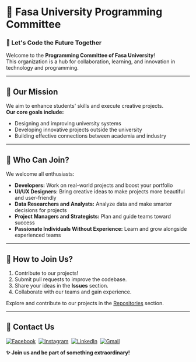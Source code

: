 # 🌟 Fasa University Programming Committee
### 🚀 Let's Code the Future Together  

Welcome to the **Programming Committee of Fasa University**!  
This organization is a hub for collaboration, learning, and innovation in technology and programming.  

---

## 🎯 Our Mission  
We aim to enhance students' skills and execute creative projects.  
**Our core goals include:**  
- Designing and improving university systems  
- Developing innovative projects outside the university  
- Building effective connections between academia and industry  

---

## 🧩 Who Can Join?  
We welcome all enthusiasts:  
- **Developers:** Work on real-world projects and boost your portfolio  
- **UI/UX Designers:** Bring creative ideas to make projects more beautiful and user-friendly  
- **Data Researchers and Analysts:** Analyze data and make smarter decisions for projects  
- **Project Managers and Strategists:** Plan and guide teams toward success  
- **Passionate Individuals Without Experience:** Learn and grow alongside experienced teams  

---

## 🔗 How to Join Us?  
1. Contribute to our projects!  
2. Submit pull requests to improve the codebase.  
3. Share your ideas in the **Issues** section.  
4. Collaborate with our teams and gain experience.

Explore and contribute to our projects in the [Repositories](https://github.com/orgs/Fasa-UPC/repositories) section.

---

## 📢 Contact Us  
<a href="" target="_blank"><img src="https://img.shields.io/badge/facebook-%231877F2.svg?&style=for-the-badge&logo=facebook&logoColor=white" alt="Facebook" /></a>&nbsp;
<a href="" target="_blank"><img src="https://img.shields.io/badge/instagram-%23E4405F.svg?&style=for-the-badge&logo=instagram&logoColor=white" alt="Instagram" /></a>&nbsp;
<a href="" target="_blank"><img src="https://img.shields.io/badge/linkedin-%230077B5.svg?&style=for-the-badge&logo=linkedin&logoColor=white" alt="LinkedIn" /></a>&nbsp;
<a href="mailto:<email to be added later>?subject=Hello%20Fasa-UPC Team!" target="_blank"><img src="https://img.shields.io/badge/gmail-%23D14836.svg?&style=for-the-badge&logo=gmail&logoColor=white" alt="Gmail"/></a>&nbsp;

**✨ Join us and be part of something extraordinary!**  

